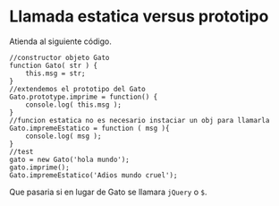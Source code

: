 <script type="text/javascript" src="../js/jquery.snippet.js"></script>
<link rel="stylesheet" type="text/css" href="../css/jquery.snippet.css" />
<link rel="stylesheet" type="text/css" href="../css/style.css" />
<script language="Javascript"  type="text/javascript">
$(function() {
	$("pre").snippet("javascript", {style:'darkness'});
});
</script>
<script language="Javascript"  type="text/javascript">
//constructor objeto Gato
function Gato( str ) {
	this.msg = str;
}
//extendemos el prototipo del Gato
Gato.prototype.imprime = function() {
	console.log( this.msg );
}
//funcion estatica no es necesario instaciar un obj para llamarla
Gato.impremeEstatico = function ( msg ){
	console.log( msg );
}
//test
gato = new Gato('hola mundo');
gato.imprime();
Gato.impremeEstatico('Adios mundo cruel');
</script>

# Llamada estatica versus prototipo

Atienda al siguiente código.

	//constructor objeto Gato
	function Gato( str ) {
		this.msg = str;
	}
	//extendemos el prototipo del Gato
	Gato.prototype.imprime = function() {
		console.log( this.msg );
	}
	//funcion estatica no es necesario instaciar un obj para llamarla
	Gato.impremeEstatico = function ( msg ){
		console.log( msg );
	}
	//test
	gato = new Gato('hola mundo');
	gato.imprime();
	Gato.impremeEstatico('Adios mundo cruel');

Que pasaria si en lugar de Gato se llamara `jQuery` o `$`.
